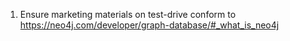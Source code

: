 1. Ensure marketing materials on test-drive conform to https://neo4j.com/developer/graph-database/#_what_is_neo4j
